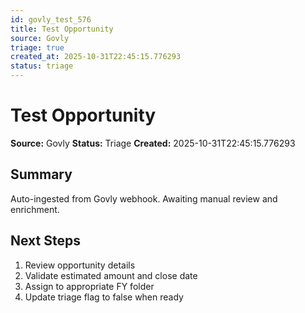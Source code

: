 ```yaml
---
id: govly_test_576
title: Test Opportunity
source: Govly
triage: true
created_at: 2025-10-31T22:45:15.776293
status: triage
---
```


# Test Opportunity

**Source:** Govly
**Status:** Triage
**Created:** 2025-10-31T22:45:15.776293

## Summary

Auto-ingested from Govly webhook. Awaiting manual review and enrichment.

## Next Steps

1. Review opportunity details
2. Validate estimated amount and close date
3. Assign to appropriate FY folder
4. Update triage flag to false when ready
